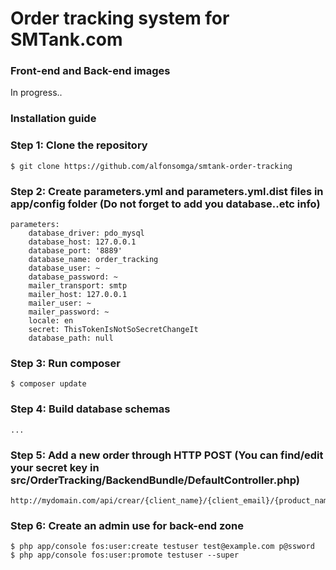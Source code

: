 # Order tracking system for SMTank.com
### Front-end and Back-end images


In progress..


### Installation guide

### Step 1: Clone the repository
```
$ git clone https://github.com/alfonsomga/smtank-order-tracking
```
### Step 2: Create parameters.yml and parameters.yml.dist files in app/config folder (Do not forget to add you database..etc info)
```
parameters:
    database_driver: pdo_mysql
    database_host: 127.0.0.1
    database_port: '8889'
    database_name: order_tracking
    database_user: ~
    database_password: ~
    mailer_transport: smtp
    mailer_host: 127.0.0.1
    mailer_user: ~
    mailer_password: ~
    locale: en
    secret: ThisTokenIsNotSoSecretChangeIt
    database_path: null
```
### Step 3: Run composer
```
$ composer update
```
### Step 4: Build database schemas
```
...
```
### Step 5: Add a new order through HTTP POST (You can find/edit your secret key in src/OrderTracking/BackendBundle/DefaultController.php)
```
http://mydomain.com/api/crear/{client_name}/{client_email}/{product_name}/{product_price}/{secretkey}
```
### Step 6: Create an admin use for back-end zone
```
$ php app/console fos:user:create testuser test@example.com p@ssword
$ php app/console fos:user:promote testuser --super
```
